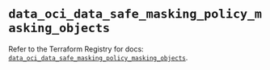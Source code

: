 # `data_oci_data_safe_masking_policy_masking_objects`

Refer to the Terraform Registry for docs: [`data_oci_data_safe_masking_policy_masking_objects`](https://registry.terraform.io/providers/oracle/oci/7.19.0/docs/data-sources/data_safe_masking_policy_masking_objects).
